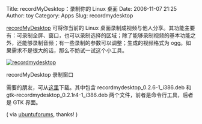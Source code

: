 Title: recordMyDesktop：录制你的 Linux 桌面
Date: 2006-11-07 21:25
Author: toy
Category: Apps
Slug: recordmydesktop

[recordMyDesktop](http://recordmydesktop.sourceforge.net) 可将你当前的
Linux
桌面录制成视频与他人分享。其功能主要有：可录制全屏、窗口，也可以录制选择的区域；除了能够录制视频的基本功能之外，还能够录制音频；有一些录制的参数可以调整；生成的视频格式为
ogg。如果需求不是很大的话，那么不妨试一试这个小工具。

[![recordmydesktop](http://i.linuxtoy.org/i/2006/11/recordmydesktop_s.png)](http://i.linuxtoy.org/i/2006/11/recordmydesktop.png)

recordMyDesktop 录制窗口

需要的朋友，可从[这里](http://www.yourfilelink.com/get.php?fid=207818)下载。其中包含
recordmydesktop\_0.2.6-1\_i386.deb 和
gtk-recordmydesktop\_0.2.1r4-1\_i386.deb
两个文件，前者是命令行工具，后者是 GTK 界面。

( via
[ubuntuforums](http://ubuntuforums.org/showthread.php?t=294605&goto=newpost),
thanks! )
